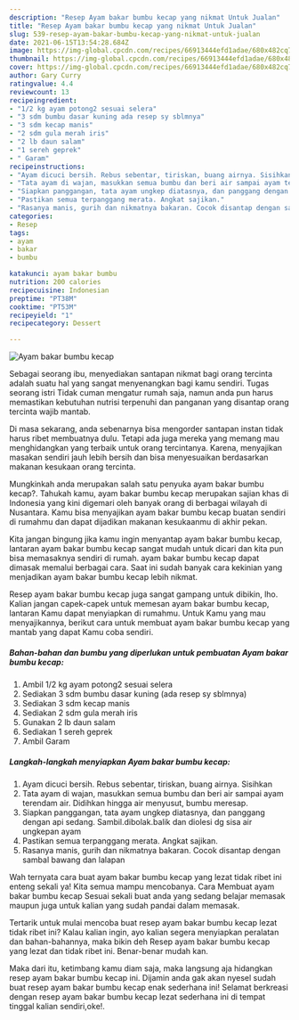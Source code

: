 ```yaml
---
description: "Resep Ayam bakar bumbu kecap yang nikmat Untuk Jualan"
title: "Resep Ayam bakar bumbu kecap yang nikmat Untuk Jualan"
slug: 539-resep-ayam-bakar-bumbu-kecap-yang-nikmat-untuk-jualan
date: 2021-06-15T13:54:28.684Z
image: https://img-global.cpcdn.com/recipes/66913444efd1adae/680x482cq70/ayam-bakar-bumbu-kecap-foto-resep-utama.jpg
thumbnail: https://img-global.cpcdn.com/recipes/66913444efd1adae/680x482cq70/ayam-bakar-bumbu-kecap-foto-resep-utama.jpg
cover: https://img-global.cpcdn.com/recipes/66913444efd1adae/680x482cq70/ayam-bakar-bumbu-kecap-foto-resep-utama.jpg
author: Gary Curry
ratingvalue: 4.4
reviewcount: 13
recipeingredient:
- "1/2 kg ayam potong2 sesuai selera"
- "3 sdm bumbu dasar kuning ada resep sy sblmnya"
- "3 sdm kecap manis"
- "2 sdm gula merah iris"
- "2 lb daun salam"
- "1 sereh geprek"
- " Garam"
recipeinstructions:
- "Ayam dicuci bersih. Rebus sebentar, tiriskan, buang airnya. Sisihkan"
- "Tata ayam di wajan, masukkan semua bumbu dan beri air sampai ayam terendam air. Didihkan hingga air menyusut, bumbu meresap."
- "Siapkan panggangan, tata ayam ungkep diatasnya, dan panggang dengan api sedang. Sambil.dibolak.balik dan diolesi dg sisa air ungkepan ayam"
- "Pastikan semua terpanggang merata. Angkat sajikan."
- "Rasanya manis, gurih dan nikmatnya bakaran. Cocok disantap dengan sambal bawang dan lalapan"
categories:
- Resep
tags:
- ayam
- bakar
- bumbu

katakunci: ayam bakar bumbu 
nutrition: 200 calories
recipecuisine: Indonesian
preptime: "PT38M"
cooktime: "PT53M"
recipeyield: "1"
recipecategory: Dessert

---
```



![Ayam bakar bumbu kecap](https://img-global.cpcdn.com/recipes/66913444efd1adae/680x482cq70/ayam-bakar-bumbu-kecap-foto-resep-utama.jpg)

Sebagai seorang ibu, menyediakan santapan nikmat bagi orang tercinta adalah suatu hal yang sangat menyenangkan bagi kamu sendiri. Tugas seorang istri Tidak cuman mengatur rumah saja, namun anda pun harus memastikan kebutuhan nutrisi terpenuhi dan panganan yang disantap orang tercinta wajib mantab.

Di masa  sekarang, anda sebenarnya bisa mengorder santapan instan tidak harus ribet membuatnya dulu. Tetapi ada juga mereka yang memang mau menghidangkan yang terbaik untuk orang tercintanya. Karena, menyajikan masakan sendiri jauh lebih bersih dan bisa menyesuaikan berdasarkan makanan kesukaan orang tercinta. 



Mungkinkah anda merupakan salah satu penyuka ayam bakar bumbu kecap?. Tahukah kamu, ayam bakar bumbu kecap merupakan sajian khas di Indonesia yang kini digemari oleh banyak orang di berbagai wilayah di Nusantara. Kamu bisa menyajikan ayam bakar bumbu kecap buatan sendiri di rumahmu dan dapat dijadikan makanan kesukaanmu di akhir pekan.

Kita jangan bingung jika kamu ingin menyantap ayam bakar bumbu kecap, lantaran ayam bakar bumbu kecap sangat mudah untuk dicari dan kita pun bisa memasaknya sendiri di rumah. ayam bakar bumbu kecap dapat dimasak memalui berbagai cara. Saat ini sudah banyak cara kekinian yang menjadikan ayam bakar bumbu kecap lebih nikmat.

Resep ayam bakar bumbu kecap juga sangat gampang untuk dibikin, lho. Kalian jangan capek-capek untuk memesan ayam bakar bumbu kecap, lantaran Kamu dapat menyiapkan di rumahmu. Untuk Kamu yang mau menyajikannya, berikut cara untuk membuat ayam bakar bumbu kecap yang mantab yang dapat Kamu coba sendiri.

<!--inarticleads1-->

##### Bahan-bahan dan bumbu yang diperlukan untuk pembuatan Ayam bakar bumbu kecap:

1. Ambil 1/2 kg ayam potong2 sesuai selera
1. Sediakan 3 sdm bumbu dasar kuning (ada resep sy sblmnya)
1. Sediakan 3 sdm kecap manis
1. Sediakan 2 sdm gula merah iris
1. Gunakan 2 lb daun salam
1. Sediakan 1 sereh geprek
1. Ambil  Garam




<!--inarticleads2-->

##### Langkah-langkah menyiapkan Ayam bakar bumbu kecap:

1. Ayam dicuci bersih. Rebus sebentar, tiriskan, buang airnya. Sisihkan
1. Tata ayam di wajan, masukkan semua bumbu dan beri air sampai ayam terendam air. Didihkan hingga air menyusut, bumbu meresap.
1. Siapkan panggangan, tata ayam ungkep diatasnya, dan panggang dengan api sedang. Sambil.dibolak.balik dan diolesi dg sisa air ungkepan ayam
1. Pastikan semua terpanggang merata. Angkat sajikan.
1. Rasanya manis, gurih dan nikmatnya bakaran. Cocok disantap dengan sambal bawang dan lalapan




Wah ternyata cara buat ayam bakar bumbu kecap yang lezat tidak ribet ini enteng sekali ya! Kita semua mampu mencobanya. Cara Membuat ayam bakar bumbu kecap Sesuai sekali buat anda yang sedang belajar memasak maupun juga untuk kalian yang sudah pandai dalam memasak.

Tertarik untuk mulai mencoba buat resep ayam bakar bumbu kecap lezat tidak ribet ini? Kalau kalian ingin, ayo kalian segera menyiapkan peralatan dan bahan-bahannya, maka bikin deh Resep ayam bakar bumbu kecap yang lezat dan tidak ribet ini. Benar-benar mudah kan. 

Maka dari itu, ketimbang kamu diam saja, maka langsung aja hidangkan resep ayam bakar bumbu kecap ini. Dijamin anda gak akan nyesel sudah buat resep ayam bakar bumbu kecap enak sederhana ini! Selamat berkreasi dengan resep ayam bakar bumbu kecap lezat sederhana ini di tempat tinggal kalian sendiri,oke!.

